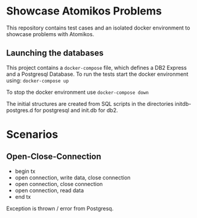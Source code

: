 # Showcase Atomikos Problems

This repository contains test cases and an isolated docker environment to showcase problems with Atomikos.


## Launching the databases
This project contains a `docker-compose` file, which defines a DB2 Express and a Postgresql Database.
To run the tests start the docker environment using:
`docker-compose up`

To stop the docker environment use
`docker-compose down`

The initial structures are created from SQL scripts in the directories initdb-postgres.d for postgresql and init.db for db2.


# Scenarios

## Open-Close-Connection

* begin tx
* open connection, write data, close connection
* open connection, close connection
* open connection, read data
* end tx

Exception is thrown / error from Postgresq.